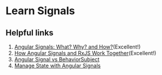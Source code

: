 # Learn Signals

## Helpful links
1. [Angular Signals: What? Why? and How?](https://youtu.be/oqYQG7QMdzw?si=xluuaRWa8d6Wp35q)(Excellent!)
2. [How Angular Signals and RxJS Work Together](https://youtu.be/5SD995zKvbk?si=Vm2XStInTd3-5qCo)(Excellent!)
3. [Angular Signal vs BehaviorSubject](https://youtu.be/a6XKMj-WRhM?si=i7tal5IuLzJ1bYts)
4. [Manage State with Angular Signals](https://youtu.be/04avEeicarQ?si=FLOVHMsknG53mQ07)
